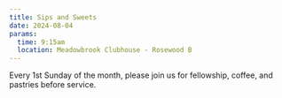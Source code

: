 ```yaml
---
title: Sips and Sweets
date: 2024-08-04
params:
  time: 9:15am
  location: Meadowbrook Clubhouse - Rosewood B
---
```


Every 1st Sunday of the month, please join us for fellowship, coffee, and pastries before service.

<!--more-->

